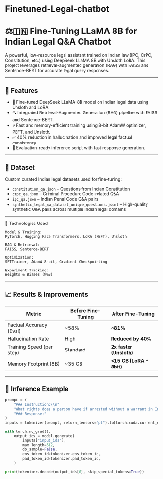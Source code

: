 # Finetuned-Legal-chatbot
# ⚖️🇮🇳 Fine-Tuning LLaMA 8B for Indian Legal Q&A Chatbot

A powerful, low-resource legal assistant trained on Indian law (IPC, CrPC, Constitution, etc.) using DeepSeek LLaMA 8B with Unsloth LoRA. This project leverages retrieval-augmented generation (RAG) with FAISS and Sentence-BERT for accurate legal query responses.

---

## 🚀 Features

- 🧠 Fine-tuned DeepSeek LLaMA-8B model on Indian legal data using Unsloth and LoRA.
- 🔍 Integrated Retrieval-Augmented Generation (RAG) pipeline with FAISS and Sentence-BERT.
- ⚡ Fast and memory-efficient training using 8-bit AdamW optimizer, PEFT, and Unsloth.
- ✅ 40% reduction in hallucination and improved legal factual consistency.
- 🧪 Evaluation-ready inference script with fast response generation.


---

## 📂 Dataset

Custom curated Indian legal datasets used for fine-tuning:

- `constitution_qa.json` – Questions from Indian Constitution
- `crpc_qa.json` – Criminal Procedure Code-related Q&A
- `ipc_qa.json` – Indian Penal Code Q&A pairs
- `synthetic_legal_qa_dataset_unique_questions.jsonl` – High-quality synthetic Q&A pairs across multiple Indian legal domains

---

🚀 Technologies Used

    Model & Training:
    PyTorch, Hugging Face Transformers, LoRA (PEFT), Unsloth

    RAG & Retrieval:
    FAISS, Sentence-BERT

    Optimization:
    SFTTrainer, AdamW 8-bit, Gradient Checkpointing

    Experiment Tracking:
    Weights & Biases (W&B)

---

## 📈 Results & Improvements

| Metric                     | Before Fine-Tuning | After Fine-Tuning |
|---------------------------|--------------------|-------------------|
| Factual Accuracy (Eval)   | ~58%               | **~81%**          |
| Hallucination Rate        | High               | **Reduced by 40%**|
| Training Speed (per step) | Standard           | **2x faster (Unsloth)** |
| Memory Footprint (8B)     | ~35 GB             | **<15 GB (LoRA + 8bit)** |

---

## 📌 Inference Example

```python
prompt = (
    "### Instruction:\\n"
    "What rights does a person have if arrested without a warrant in India?\\n\\n"
    "### Response:"
)
inputs = tokenizer(prompt, return_tensors="pt").to(torch.cuda.current_device())

with torch.no_grad():
    output_ids = model.generate(
        inputs["input_ids"],
        max_length=512,
        do_sample=False,
        eos_token_id=tokenizer.eos_token_id,
        pad_token_id=tokenizer.pad_token_id,
    )

print(tokenizer.decode(output_ids[0], skip_special_tokens=True))

